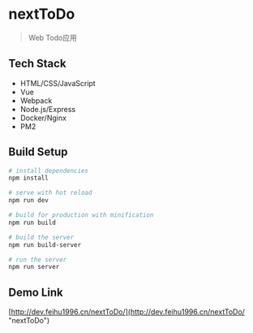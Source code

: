 # nextToDo

> Web Todo应用

## Tech Stack

- HTML/CSS/JavaScript
- Vue
- Webpack
- Node.js/Express
- Docker/Nginx
- PM2

## Build Setup

``` bash
# install dependencies
npm install

# serve with hot reload
npm run dev

# build for production with minification
npm run build

# build the server
npm run build-server

# run the server
npm run server
```

## Demo Link

[http://dev.feihu1996.cn/nextToDo/](http://dev.feihu1996.cn/nextToDo/ "nextToDo")